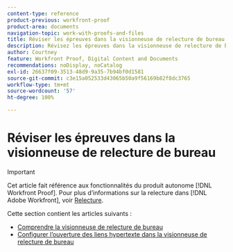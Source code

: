 ```yaml
---
content-type: reference
product-previous: workfront-proof
product-area: documents
navigation-topic: work-with-proofs-and-files
title: Réviser les épreuves dans la visionneuse de relecture de bureau
description: Révisez les épreuves dans la visionneuse de relecture de bureau.
author: Courtney
feature: Workfront Proof, Digital Content and Documents
recommendations: noDisplay, noCatalog
exl-id: 26637f09-3513-48d9-9a35-7b94bf0d1581
source-git-commit: c3e15a052533d43065b50a9f56169b82f8dc3765
workflow-type: tm+mt
source-wordcount: '57'
ht-degree: 100%

---
```


# Réviser les épreuves dans la visionneuse de relecture de bureau

>[!IMPORTANT]
>
>Cet article fait référence aux fonctionnalités du produit autonome [!DNL Workfront Proof]. Pour plus d’informations sur la relecture dans [!DNL Adobe Workfront], voir [Relecture](../../../review-and-approve-work/proofing/proofing.md).

Cette section contient les articles suivants :

* [Comprendre la visionneuse de relecture de bureau](../../../workfront-proof/wp-work-proofsfiles/review-proofs-dpv/destop-proofing-viewer.md)
* [Configurer l’ouverture des liens hypertexte dans la visionneuse de relecture de bureau](../../../workfront-proof/wp-work-proofsfiles/review-proofs-dpv/configure-how-hyperlinks-open.md)

